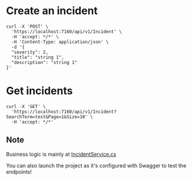# Create an incident

```
curl -X 'POST' \
  'https://localhost:7160/api/v1/Incident' \
  -H 'accept: */*' \
  -H 'Content-Type: application/json' \
  -d '{
  "severity": 2,
  "title": "string 1",
  "description": "string 1"
}'
```

# Get incidents

```
curl -X 'GET' \
  'https://localhost:7160/api/v1/Incident?SearchTerm=test&Page=1&Size=10' \
  -H 'accept: */*'
```

## Note
Business logic is mainly at [IncidentService.cs](https://github.com/mr5z/online-assessment-et/blob/main/OnlineAssessmentET/Services/Implementations/IncidentService.cs)

You can also launch the project as it's configured with Swagger to test the endpoints!